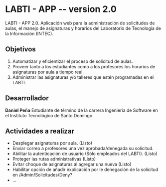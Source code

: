 # LABTI - APP -- version 2.0
LABTI - APP 2.0. Aplicación web para la administración de solicitudes de aulas, el manejo de asignaturas y horarios del Laboratorio de Tecnología de la Información (INTEC).

## Objetivos
1. Automatizar y eficientizar el proceso de solicitud de aulas.
2. Proveer tanto a los estudiantes como a los profesores los horarios de asignaturas por aula a tiempo real.
3. Administrar las asignaturas y/o talleres que estén programadas en el LABTI.

## Desarrollador
__**Daniel Peña**__
Estudiante de término de la carrera Ingeniería de Software en el Instituto Tecnológico de Santo Domingo.

## Actividades a realizar
* Desplegar asignaturas por aula. (Listo)
* Enviar correo a profesores una vez aprobada/denegada su solicitud.
* Abilitar la autenticación de usuario (Sólo empleados del LABTI). (Listo)
* Proteger las rutas administrativas (Listo)
* Evitar choque de asignaturas al agregar una nueva (Listo)
* Habilitar opción de añadir explicación por le denegación de la solicitud en /Admin/Solicitudes/Deny?
* ...

